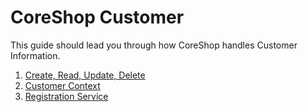 # CoreShop Customer

This guide should lead you through how CoreShop handles Customer Information.

 1. [Create, Read, Update, Delete](./01_CRUD.md)
 2. [Customer Context](./02_Context.md)
 3. [Registration Service](./03_Registration_Service.md)